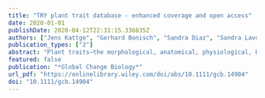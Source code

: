 ```yaml
---
title: "TRY plant trait database - enhanced coverage and open access"
date: 2020-01-01
publishDate: 2020-04-12T22:31:15.336835Z
authors: ["Jens Kattge", "Gerhard Bonisch", "Sandra Diaz", "Sandra Lavorel", "Iain Colin Prentice", "Paul Leadley", "Susanne Tautenhahn", "Gijsbert D. A. Werner", "Tuomas Aakala", "Mehdi Abedi", "Alicia T. R. Acosta", "George C. Adamidis", "Kairi Adamson", "Masahiro Aiba", "Cecile H. Albert", "Julio M. Alcantara", "Carolina Alcazar C", "Izabela Aleixo", "Hamada Ali", "Bernard Amiaud", "Christian Ammer", "Mariano M. Amoroso", "Madhur Anand", "Carolyn Anderson", "Niels Anten", "Joseph Antos", "Deborah Mattos Guimaraes Apgaua", "Tia-Lynn Ashman", "Degi Harja Asmara", "Gregory P. Asner", "Michael Aspinwall", "Owen Atkin", "Isabelle Aubin", "Lars Baastrup-Spohr", "Khadijeh Bahalkeh", "Michael Bahn", "Timothy Baker", "William J. Baker", "Jan P. Bakker", "Dennis Baldocchi", "Jennifer Baltzer", "Arindam Banerjee", "Anne Baranger", "Jos Barlow", "Diego R. Barneche", "Zdravko Baruch", "Denis Bastianelli", "John Battles", "William Bauerle", "Marijn Bauters", "Erika Bazzato", "Michael Beckmann", "Hans Beeckman", "Carl Beierkuhnlein", "Renee Bekker", "Gavin Belfry", "Michael Belluau", "Mirela Beloiu", "Raquel Benavides", "Lahcen Benomar", "Mary Lee Berdugo-Lattke", "Erika Berenguer", "Rodrigo Bergamin", "Joana Bergmann", "Marcos Bergmann Carlucci", "Logan Berner", "Markus Bernhardt-Romermann", "Christof Bigler", "Anne D. Bjorkman", "Chris Blackman", "Carolina Blanco", "Benjamin Blonder", "Dana Blumenthal", "Kelly T. Bocanegra-Gonzalez", "Pascal Boeckx", "Stephanie Bohlman", "Katrin Bohning-Gaese", "Laura Boisvert-Marsh", "William Bond", "Ben Bond-Lamberty", "Arnoud Boom", "Coline C. F. Boonman", "Kauane Bordin", "Elizabeth H. Boughton", "Vanessa Boukili", "David M. J. S. Bowman", "Sandra Bravo", "Marco Richard Brendel", "Martin R. Broadley", "Kerry A. Brown", "Helge Bruelheide", "Federico Brumnich", "Hans Henrik Bruun", "David Bruy", "Serra W. Buchanan", "Solveig Franziska Bucher", "Nina Buchmann", "Robert Buitenwerf", "Daniel E. Bunker", "Jana Burger", "Sabina Burrascano", "David F. R. P. Burslem", "Bradley J. Butterfield", "Chaeho Byun", "Marcia Marques", "Marina C. Scalon", "Marco Caccianiga", "Marc Cadotte", "Maxime Cailleret", "James Camac", "Jesus Julio Camarero", "Courtney Campany", "Giandiego Campetella", "Juan Antonio Campos", "Laura Cano-Arboleda", "Roberto Canullo", "Michele Carbognani", "Fabio Carvalho", "Fernando Casanoves", "Bastien Castagneyrol", "Jane A. Catford", "Jeannine Cavender-Bares", "Bruno E. L. Cerabolini", "Marco Cervellini", "Eduardo Chacon-Madrigal", "Kenneth Chapin", "F. Stuart Chapin", "Stefano Chelli", "Si-Chong Chen", "Anping Chen", "Paolo Cherubini", "Francesco Chianucci", "Brendan Choat", "Kyong-Sook Chung", "Milan Chytry", "Daniela Ciccarelli", "Lluis Coll", "Courtney G. Collins", "Luisa Conti", "David Coomes", "Johannes H. C. Cornelissen", "William K. Cornwell", "Piermaria Corona", "Marie Coyea", "Joseph Craine", "Dylan Craven", "Joris P. G. M. Cromsigt", "Aniko Csecserits", "Katarina Cufar", "Matthias Cuntz", "Ana Carolina Silva", "Kyla M. Dahlin", "Matteo Dainese", "Igor Dalke", "Michele Dalle Fratte", "Anh Tuan Dang-Le", "Jiri Danihelka", "Masako Dannoura", "Samantha Dawson", "Arend Jacobus Beer", "Angel de Frutos", "Jonathan R. De Long", "Benjamin Dechant", "Sylvain Delagrange", "Nicolas Delpierre", "Geraldine Derroire", "Arildo S. Dias", "Milton Hugo Diaz-Toribio", "Panayiotis G. Dimitrakopoulos", "Mark Dobrowolski", "Daniel Doktor", "Pavel Drevojan", "Ning Dong", "John Dransfield", "Stefan Dressler", "Leandro Duarte", "Emilie Ducouret", "Stefan Dullinger", "Walter Durka", "Remko Duursma", "Olga Dymova", "Anna E-Vojtko", "Rolf Lutz Eckstein", "Hamid Ejtehadi", "James Elser", "Thaise Emilio", "Kristine Engemann", "Mohammad Bagher Erfanian", "Alexandra Erfmeier", "Adriane Esquivel-Muelbert", "Gerd Esser", "Marc Estiarte", "Tomas F. Domingues", "William F. Fagan", "Jaime Fagundez", "Daniel S. Falster", "Ying Fan", "Jingyun Fang", "Emmanuele Farris", "Fatih Fazlioglu", "Yanhao Feng", "Fernando Fernandez-Mendez", "Carlotta Ferrara", "Joice Ferreira", "Alessandra Fidelis", "Bryan Finegan", "Jennifer Firn", "Timothy J. Flowers", "Dan F. B. Flynn", "Veronika Fontana", "Estelle Forey", "Cristiane Forgiarini", "Louis Francois", "Marcelo Frangipani", "Dorothea Frank", "Cedric Frenette-Dussault", "Gregoire T. Freschet", "Ellen L. Fry", "Nikolaos M. Fyllas", "Guilherme G. Mazzochini", "Sophie Gachet", "Rachael Gallagher", "Gislene Ganade", "Francesca Ganga", "Pablo Garcia-Palacios", "Veronica Gargaglione", "Eric Garnier", "Jose Luis Garrido", "Andre Luis Gasper", "Guillermo Gea-Izquierdo", "David Gibson", "Andrew N. Gillison", "Aelton Giroldo", "Mary-Claire Glasenhardt", "Sean Gleason", "Mariana Gliesch", "Emma Goldberg", "Bastian Goldel", "Erika Gonzalez-Akre", "Jose L. Gonzalez-Andujar", "Andres Gonzalez-Melo", "Ana Gonzalez-Robles", "Bente Jessen Graae", "Elena Granda", "Sarah Graves", "Walton A. Green", "Thomas Gregor", "Nicolas Gross", "Greg R. Guerin", "Angela Gunther", "Alvaro G. Gutierrez", "Lillie Haddock", "Anna Haines", "Jefferson Hall", "Alain Hambuckers", "Wenxuan Han", "Sandy P. Harrison", "Wesley Hattingh", "Joseph E. Hawes", "Tianhua He", "Pengcheng He", "Jacob Mason Heberling", "Aveliina Helm", "Stefan Hempel", "Jorn Hentschel", "Bruno Herault", "Ana-Maria Heres", "Katharina Herz", "Myriam Heuertz", "Thomas Hickler", "Peter Hietz", "Pedro Higuchi", "Andrew L. Hipp", "Andrew Hirons", "Maria Hock", "James Aaron Hogan", "Karen Holl", "Olivier Honnay", "Daniel Hornstein", "Enqing Hou", "Nate Hough-Snee", "Knut Anders Hovstad", "Tomoaki Ichie", "Boris Igic", "Estela Illa", "Marney Isaac", "Masae Ishihara", "Leonid Ivanov", "Larissa Ivanova", "Colleen M. Iversen", "Jordi Izquierdo", "Robert B. Jackson", "Benjamin Jackson", "Herve Jactel", "Andrzej M. Jagodzinski", "Ute Jandt", "Steven Jansen", "Thomas Jenkins", "Anke Jentsch", "Jens Rasmus Plantener Jespersen", "Guo-Feng Jiang", "Jesper Liengaard Johansen", "David Johnson", "Eric J. Jokela", "Carlos Alfredo Joly", "Gregory J. Jordan", "Grant Stuart Joseph", "Decky Junaedi", "Robert R. Junker", "Eric Justes", "Richard Kabzems", "Jeffrey Kane", "Zdenek Kaplan", "Teja Kattenborn", "Lyudmila Kavelenova", "Elizabeth Kearsley", "Anne Kempel", "Tanaka Kenzo", "Andrew Kerkhoff", "Mohammed I. Khalil", "Nicole L. Kinlock", "Wilm Daniel Kissling", "Kaoru Kitajima", "Thomas Kitzberger", "Rasmus Kjoller", "Tamir Klein", "Michael Kleyer", "Jitka Klimesova", "Joice Klipel", "Brian Kloeppel", "Stefan Klotz", "Johannes M. H. Knops", "Takashi Kohyama", "Fumito Koike", "Johannes Kollmann", "Benjamin Komac", "Kimberly Komatsu", "Christian Konig", "Nathan J. B. Kraft", "Koen Kramer", "Holger Kreft", "Ingolf Kuhn", "Dushan Kumarathunge", "Jonas Kuppler", "Hiroko Kurokawa", "Yoko Kurosawa", "Shem Kuyah", "Jean-Paul Laclau", "Benoit Lafleur", "Erik Lallai", "Eric Lamb", "Andrea Lamprecht", "Daniel J. Larkin", "Daniel Laughlin", "Yoann Le Bagousse-Pinguet", "Guerric Maire", "Peter C. Roux", "Elizabeth Roux", "Tali Lee", "Frederic Lens", "Simon L. Lewis", "Barbara Lhotsky", "Yuanzhi Li", "Xine Li", "Jeremy W. Lichstein", "Mario Liebergesell", "Jun Ying Lim", "Yan-Shih Lin", "Juan Carlos Linares", "Chunjiang Liu", "Daijun Liu", "Udayangani Liu", "Stuart Livingstone", "Joan Llusia", "Madelon Lohbeck", "Alvaro Lopez-Garcia", "Gabriela Lopez-Gonzalez", "Zdenka Lososova", "Frederique Louault", "Balazs A. Lukacs", "Petr Lukes", "Yunjian Luo", "Michele Lussu", "Siyan Ma", "Camilla Maciel Rabelo Pereira", "Michelle Mack", "Vincent Maire", "Annikki Makela", "Harri Makinen", "Ana Claudia Mendes Malhado", "Azim Mallik", "Peter Manning", "Stefano Manzoni", "Zuleica Marchetti", "Luca Marchino", "Vinicius Marcilio-Silva", "Eric Marcon", "Michela Marignani", "Lars Markesteijn", "Adam Martin", "Cristina Martinez-Garza", "Jordi Martinez-Vilalta", "Tereza Maskova", "Kelly Mason", "Norman Mason", "Tara Joy Massad", "Jacynthe Masse", "Itay Mayrose", "James McCarthy", "M. Luke McCormack", "Katherine McCulloh", "Ian R. McFadden", "Brian J. McGill", "Mara Y. McPartland", "Juliana S. Medeiros", "Belinda E. Medlyn", "Pierre Meerts", "Zia Mehrabi", "Patrick Meir", "Felipe P. L. Melo", "Maurizio Mencuccini", "Celine Meredieu", "Julie Messier", "Ilona Meszaros", "Juha Metsaranta", "Sean T. Michaletz", "Chrysanthi Michelaki", "Svetlana Migalina", "Ruben Milla", "Jesse E. D. Miller", "Vanessa Minden", "Ray Ming", "Karel Mokany", "Angela T. Moles", "Attila Molnar", "Jane Molofsky", "Martin Molz", "Rebecca A. Montgomery", "Arnaud Monty", "Lenka Moravcova", "Alvaro Moreno-Martinez", "Marco Moretti", "Akira S. Mori", "Shigeta Mori", "Dave Morris", "Jane Morrison", "Ladislav Mucina", "Sandra Mueller", "Christopher D. Muir", "Sandra Cristina Muller", "Francois Munoz", "Isla H. Myers-Smith", "Randall W. Myster", "Masahiro Nagano", "Shawna Naidu", "Ayyappan Narayanan", "Balachandran Natesan", "Luka Negoita", "Andrew S. Nelson", "Eike Lena Neuschulz", "Jian Ni", "Georg Niedrist", "Jhon Nieto", "Ulo Niinemets", "Rachael Nolan", "Henning Nottebrock", "Yann Nouvellon", "Alexander Novakovskiy", "Kristin Odden Nystuen", "Anthony O'Grady", "Kevin O'Hara", "Andrew O'Reilly-Nugent", "Simon Oakley", "Walter Oberhuber", "Toshiyuki Ohtsuka", "Ricardo Oliveira", "Kinga Ollerer", "Mark E. Olson", "Vladimir Onipchenko", "Yusuke Onoda", "Renske E. Onstein", "Jenny C. Ordonez", "Noriyuki Osada", "Ivika Ostonen", "Gianluigi Ottaviani", "Sarah Otto", "Gerhard E. Overbeck", "Wim A. Ozinga", "Anna T. Pahl", "C. E. Timothy Paine", "Robin J. Pakeman", "Aristotelis C. Papageorgiou", "Evgeniya Parfionova", "Meelis Partel", "Marco Patacca", "Susana Paula", "Juraj Paule", "Harald Pauli", "Juli G. Pausas", "Begona Peco", "Josep Penuelas", "Antonio Perea", "Pablo Luis Peri", "Ana Carolina Petisco-Souza", "Alessandro Petraglia", "Any Mary Petritan", "Oliver L. Phillips", "Simon Pierce", "Valerio D. Pillar", "Jan Pisek", "Alexandr Pomogaybin", "Hendrik Poorter", "Angelika Portsmuth", "Peter Poschlod", "Catherine Potvin", "Devon Pounds", "A. Shafer Powell", "Sally A. Power", "Andreas Prinzing", "Giacomo Puglielli", "Petr Pysek", "Valerie Raevel", "Anja Rammig", "Johannes Ransijn", "Courtenay A. Ray", "Peter B. Reich", "Markus Reichstein", "Douglas E. B. Reid", "Maxime Rejou-Mechain", "Victor Resco Dios", "Sabina Ribeiro", "Sarah Richardson", "Kersti Riibak", "Matthias C. Rillig", "Fiamma Riviera", "Elisabeth M. R. Robert", "Scott Roberts", "Bjorn Robroek", "Adam Roddy", "Arthur Vinicius Rodrigues", "Alistair Rogers", "Emily Rollinson", "Victor Rolo", "Christine Romermann", "Dina Ronzhina", "Christiane Roscher", "Julieta A. Rosell", "Milena Fermina Rosenfield", "Christian Rossi", "David B. Roy", "Samuel Royer-Tardif", "Nadja Ruger", "Ricardo Ruiz-Peinado", "Sabine B. Rumpf", "Graciela M. Rusch", "Masahiro Ryo", "Lawren Sack", "Angela Saldana", "Beatriz Salgado-Negret", "Roberto Salguero-Gomez", "Ignacio Santa-Regina", "Ana Carolina Santacruz-Garcia", "Joaquim Santos", "Jordi Sardans", "Brandon Schamp", "Michael Scherer-Lorenzen", "Matthias Schleuning", "Bernhard Schmid", "Marco Schmidt", "Sylvain Schmitt", "Julio V. Schneider", "Simon D. Schowanek", "Julian Schrader", "Franziska Schrodt", "Bernhard Schuldt", "Frank Schurr", "Galia Selaya Garvizu", "Marina Semchenko", "Colleen Seymour", "Julia C. Sfair", "Joanne M. Sharpe", "Christine S. Sheppard", "Serge Sheremetiev", "Satomi Shiodera", "Bill Shipley", "Tanvir Ahmed Shovon", "Alrun Siebenkas", "Carlos Sierra", "Vasco Silva", "Mateus Silva", "Tommaso Sitzia", "Henrik Sjoman", "Martijn Slot", "Nicholas G. Smith", "Darwin Sodhi", "Pamela Soltis", "Douglas Soltis", "Ben Somers", "Gregory Sonnier", "Mia Vedel Sorensen", "Enio Egon Sosinski", "Nadejda A. Soudzilovskaia", "Alexandre F. Souza", "Marko Spasojevic", "Marta Gaia Sperandii", "Amanda B. Stan", "James Stegen", "Klaus Steinbauer", "Jorg G. Stephan", "Frank Sterck", "Dejan B. Stojanovic", "Tanya Strydom", "Maria Laura Suarez", "Jens-Christian Svenning", "Ivana Svitkova", "Marek Svitok", "Miroslav Svoboda", "Emily Swaine", "Nathan Swenson", "Marcelo Tabarelli", "Kentaro Takagi", "Ulrike Tappeiner", "Ruben Tarifa", "Simon Taugourdeau", "Cagatay Tavsanoglu", "Mariska Beest", "Leho Tedersoo", "Nelson Thiffault", "Dominik Thom", "Evert Thomas", "Ken Thompson", "Peter E. Thornton", "Wilfried Thuiller", "Lubomir Tichy", "David Tissue", "Mark G. Tjoelker", "David Yue Phin Tng", "Joseph Tobias", "Peter Torok", "Tonantzin Tarin", "Jose M. Torres-Ruiz", "Bela Tothmeresz", "Martina Treurnicht", "Valeria Trivellone", "Franck Trolliet", "Volodymyr Trotsiuk", "James L. Tsakalos", "Ioannis Tsiripidis", "Niklas Tysklind", "Toru Umehara", "Vladimir Usoltsev", "Matthew Vadeboncoeur", "Jamil Vaezi", "Fernando Valladares", "Jana Vamosi", "Peter M. Bodegom", "Michiel Breugel", "Elisa Van Cleemput", "Martine Weg", "Stephni Merwe", "Fons Plas", "Masha T. Sande", "Mark Kleunen", "Koenraad Van Meerbeek", "Mark Vanderwel", "Kim Andre Vanselow", "Angelica Varhammar", "Laura Varone", "Maribel Yesenia Vasquez Valderrama", "Kiril Vassilev", "Mark Vellend", "Erik J. Veneklaas", "Hans Verbeeck", "Kris Verheyen", "Alexander Vibrans", "Ima Vieira", "Jaime Villacis", "Cyrille Violle", "Pandi Vivek", "Katrin Wagner", "Matthew Waldram", "Anthony Waldron", "Anthony P. Walker", "Martyn Waller", "Gabriel Walther", "Han Wang", "Feng Wang", "Weiqi Wang", "Harry Watkins", "James Watkins", "Ulrich Weber", "James T. Weedon", "Liping Wei", "Patrick Weigelt", "Evan Weiher", "Aidan W. Wells", "Camilla Wellstein", "Elizabeth Wenk", "Mark Westoby", "Alana Westwood", "Philip John White", "Mark Whitten", "Mathew Williams", "Daniel E. Winkler", "Klaus Winter", "Chevonne Womack", "Ian J. Wright", "S. Joseph Wright", "Justin Wright", "Bruno X. Pinho", "Fabiano Ximenes", "Toshihiro Yamada", "Keiko Yamaji", "Ruth Yanai", "Nikolay Yankov", "Benjamin Yguel", "Katia Janaina Zanini", "Amy E. Zanne", "David Zeleny", "Yun-Peng Zhao", "Jingming Zheng", "Ji Zheng", "Kasia Zieminska", "Chad R. Zirbel", "Georg Zizka", "Irie Casimir Zo-Bi", "Gerhard Zotz", "Christian Wirth"]
publication_types: ["2"]
abstract: "Plant traits—the morphological, anatomical, physiological, biochemical and phenological characteristics of plants—determine how plants respond to environmental factors, affect other trophic levels, and influence ecosystem properties and their benefits and detriments to people. Plant trait data thus represent the basis for a vast area of research spanning from evolutionary biology, community and functional ecology, to biodiversity conservation, ecosystem and landscape management, restoration, biogeography and earth system modelling. Since its foundation in 2007, the TRY database of plant traits has grown continuously. It now provides unprecedented data coverage under an open access data policy and is the main plant trait database used by the research community worldwide. Increasingly, the TRY database also supports new frontiers of trait-based plant research, including the identification of data gaps and the subsequent mobilization or measurement of new data. To support this development, in this article we evaluate the extent of the trait data compiled in TRY and analyse emerging patterns of data coverage and representativeness. Best species coverage is achieved for categorical traits—almost complete coverage for ‘plant growth form'. However, most traits relevant for ecology and vegetation modelling are characterized by continuous intraspecific variation and trait–environmental relationships. These traits have to be measured on individual plants in their respective environment. Despite unprecedented data coverage, we observe a humbling lack of completeness and representativeness of these continuous traits in many aspects. We, therefore, conclude that reducing data gaps and biases in the TRY database remains a key challenge and requires a coordinated approach to data mobilization and trait measurements. This can only be achieved in collaboration with other initiatives."
featured: false
publication: "*Global Change Biology*"
url_pdf: "https://onlinelibrary.wiley.com/doi/abs/10.1111/gcb.14904"
doi: "10.1111/gcb.14904"
---
```


<span class="__dimensions_badge_embed__" data-doi="10.1111/gcb.14904"></span><script async src="https://badge.dimensions.ai/badge.js" charset="utf-8"></script>

